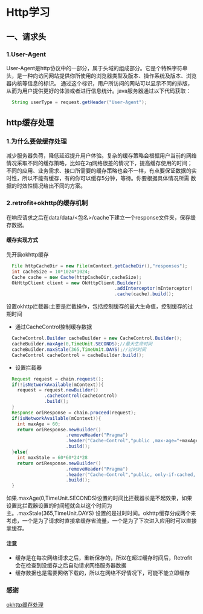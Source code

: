 # Http学习
## 一、请求头
### 1.User-Agent
User-Agent是http协议中的一部分，属于头域的组成部分。它是个特殊字符串头，是一种向访问网站提供你所使用的浏览器类型及版本、操作系统及版本、浏览器内核等信息的标识。
通过这个标识，用户所访问的网站可以显示不同的排版，从而为用户提供更好的体验或者进行信息统计。java服务器通过以下代码获取：
```java
  String userType = request.getHeader("User-Agent");
```
## http缓存处理
### 1.为什么要做缓存处理
减少服务器负荷，降低延迟提升用户体验。复杂的缓存策略会根据用户当前的网络情况采取不同的缓存策略，比如在2g网络很差的情况下，提高缓存使用的时间；
不同的应用、业务需求、接口所需要的缓存策略也会不一样，有点要保证数据的实时性，所以不能有缓存，有的你可以缓存5分钟，等待。你要根据具体情况所需
数据的时效性情况给出不同的方案。
### 2.retrofit+okhttp的缓存机制
在响应请求之后在data/data/<包名>/cache下建立一个response文件夹，保存缓存数据。
#### 缓存实现方式
先开启okhttp缓存
```java
  File httpCacheDir = new File(mContext.getCacheDir(),"responses");
  int cacheSize = 10*1024*1024;
  Cache cache = new Cache(httpCacheDir,cacheSize);
  OkHttpClient client = new OkHttpClient.Builder()
                                        .addInterceptor(mInterceptor)
                                        .cache(cache).build();
```
设置okhttp拦截器:主要是拦截操作，包括控制缓存的最大生命值，控制缓存的过期时间
* 通过CacheControl控制缓存数据
```java
  CacheControl.Builder cacheBuilder = new CacheControl.Builder();
  cacheBuilder.maxAge(0,TimeUnit.SECONDS);//最大生命时间
  cacheBuilder.maxStale(365,TimeUnit.DAYS);//过时时间
  CacheControl cacheControl = cacheBuilder.build();
```
* 设置拦截器
```java
  Request request = chain.request();
  if(!isNetworkAvailable(mContext)){
    request = request.newBuilder()
              .cacheControl(cacheControl)
              .build();
  }
  Response oriResponse = chain.proceed(request);
  if(isNetworkAvailable(mContext)){
    int maxAge = 60;
    return oriResponse.newBuilder()
                      .removeHeader("Pragma")
                      .header("Cache-Control","public ,max-age="+maxAge)
                      .build();
  }else{
    int maxStale = 60*60*24*28
    return oriResponse.newBuilder()
                      .removeHeader("Pragma")
                      .header("Cache-Control","public, only-if-cached, max-stale="+maxStale)
                      .build();
  }
```
如果.maxAge(0,TimeUnit.SECONDS)设置的时间比拦截器长是不起效果，如果设置比拦截器设置的时间短就会以这个时间为主。.maxStale(365,TimeUnit.DAYS)
设置的是过时时间。okhttp缓存分成两个来考虑，一个是为了请求时直接拿缓存省流量，一个是为了下次进入应用时可以直接拿缓存。
#### 注意
* 缓存是在每次网络请求之后，重新保存的，所以在超过缓存时间后，Retrofit会在检查到没缓存之后自动请求网络服务器数据
* 缓存数据也是需要网络下载的，所以在网络不好情况下，可能不能立即缓存

### 感谢
[okhttp缓存处理](https://werb.github.io/2016/07/29/%E4%BD%BF%E7%94%A8Retrofit2+OkHttp3%E5%AE%9E%E7%8E%B0%E7%BC%93%E5%AD%98%E5%A4%84%E7%90%86/)











